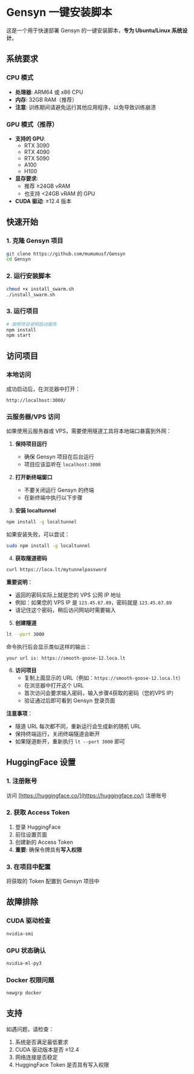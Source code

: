 # Gensyn 一键安装脚本

这是一个用于快速部署 Gensyn 的一键安装脚本，**专为 Ubuntu/Linux 系统设计**。

## 系统要求

### CPU 模式
- **处理器**: ARM64 或 x86 CPU
- **内存**: 32GB RAM（推荐）
- **注意**: 训练期间请避免运行其他应用程序，以免导致训练崩溃

### GPU 模式（推荐）
- **支持的 GPU**:
  - RTX 3090
  - RTX 4090
  - RTX 5090
  - A100
  - H100
- **显存要求**: 
  - 推荐 ≥24GB vRAM
  - 也支持 <24GB vRAM 的 GPU
- **CUDA 驱动**: ≥12.4 版本

## 快速开始

### 1. 克隆 Gensyn 项目
```bash
git clone https://github.com/mumumusf/Gensyn
cd Gensyn
```

### 2. 运行安装脚本
```bash
chmod +x install_swarm.sh
./install_swarm.sh
```

### 3. 运行项目
```bash
# 按照项目说明启动服务
npm install
npm start
```

## 访问项目

### 本地访问
成功启动后，在浏览器中打开：
```
http://localhost:3000/
```

### 云服务器/VPS 访问
如果使用云服务器或 VPS，需要使用隧道工具将本地端口暴露到外网：

1. **保持项目运行**
   - 确保 Gensyn 项目在后台运行
   - 项目应该监听在 `localhost:3000`

2. **打开新终端窗口**
   - 不要关闭运行 Gensyn 的终端
   - 在新终端中执行以下步骤

3. **安装 localtunnel**
```bash
npm install -g localtunnel
```
如果安装失败，可以尝试：
```bash
sudo npm install -g localtunnel
```

4. **获取隧道密码**
```bash
curl https://loca.lt/mytunnelpassword
```
**重要说明**：
- 返回的密码实际上就是您的 VPS 公网 IP 地址
- 例如：如果您的 VPS IP 是 `123.45.67.89`，密码就是 `123.45.67.89`
- 请记住这个密码，稍后访问网站时需要输入

5. **创建隧道**
```bash
lt --port 3000
```
命令执行后会显示类似这样的输出：
```
your url is: https://smooth-goose-12.loca.lt
```

6. **访问项目**
   - 复制上面显示的 URL（例如：`https://smooth-goose-12.loca.lt`）
   - 在浏览器中打开这个 URL
   - 首次访问会要求输入密码，输入步骤4获取的密码（您的VPS IP）
   - 验证通过后即可看到 Gensyn 登录页面

**注意事项**：
- 隧道 URL 每次都不同，重新运行会生成新的随机 URL
- 保持终端运行，关闭终端隧道会断开
- 如果隧道断开，重新执行 `lt --port 3000` 即可

## HuggingFace 设置

### 1. 注册账号
访问 [https://huggingface.co/](https://huggingface.co/) 注册账号

### 2. 获取 Access Token
1. 登录 HuggingFace
2. 前往设置页面
3. 创建新的 Access Token
4. **重要**: 确保令牌具有**写入权限**

### 3. 在项目中配置
将获取的 Token 配置到 Gensyn 项目中

## 故障排除

### CUDA 驱动检查
```bash
nvidia-smi
```

### GPU 状态确认
```bash
nvidia-ml-py3
```

### Docker 权限问题
```bash
newgrp docker
```

## 支持

如遇问题，请检查：
1. 系统是否满足最低要求
2. CUDA 驱动版本是否 ≥12.4
3. 网络连接是否稳定
4. HuggingFace Token 是否具有写入权限 